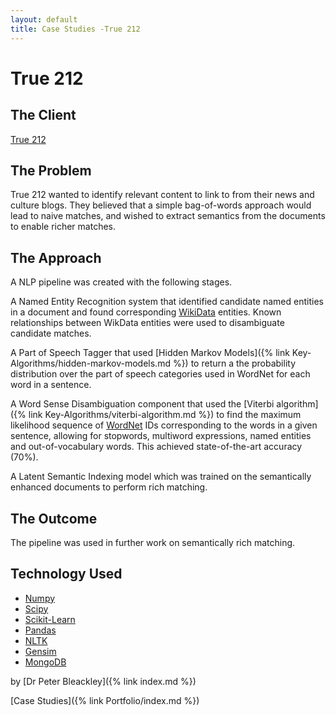 ```yaml
---
layout: default
title: Case Studies -True 212
---
```


# True 212

## The Client

[True 212](https://www.true212.com/)

## The Problem

True 212 wanted to identify relevant content to link to from their news and culture blogs. They believed that a simple bag-of-words approach would lead to naive matches, and wished to extract semantics from the documents to enable richer matches.

## The Approach

A NLP pipeline was created with the following stages.

A Named Entity Recognition system that identified candidate named entities in a document and found corresponding [WikiData](https://www.wikidata.org/) entities. Known relationships between WikData entities were used to disambiguate candidate matches.

A Part of Speech Tagger that used [Hidden Markov Models]({% link Key-Algorithms/hidden-markov-models.md %}) to return a the probability distribution over the part of speech categories used in WordNet for each word in a sentence.

A Word Sense Disambiguation component that used the [Viterbi algorithm]({% link Key-Algorithms/viterbi-algorithm.md %}) to find the maximum likelihood sequence of [WordNet](https://wordnet.princeton.edu/) IDs corresponding to the words in a given sentence, allowing for stopwords, multiword expressions, named entities and out-of-vocabulary words. This achieved state-of-the-art accuracy (70%).

A Latent Semantic Indexing model which was trained on the semantically enhanced documents to perform rich matching.

## The Outcome

The pipeline was used in further work on semantically rich matching.

## Technology Used

* [Numpy](https://numpy.org/)
* [Scipy](https://www.scipy.org/)
* [Scikit-Learn](https://scikit-learn.org/stable/)
* [Pandas](https://pandas.pydata.org/)
* [NLTK](https://www.nltk.org/)
* [Gensim](https://radimrehurek.com/gensim/index.html)
* [MongoDB](https://www.mongodb.com/)

by [Dr Peter Bleackley]({% link index.md %})

[Case Studies]({% link Portfolio/index.md %})

